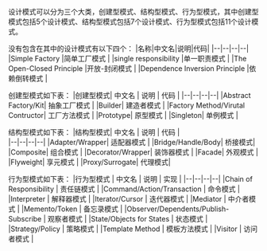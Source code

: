 设计模式可以分为三个大类，创建型模式、结构型模式、行为型模式，其中创建型模式包括5个设计模式、结构型模式包括7个设计模式、行为型模式包括11个设计模式。

没有包含在其中的设计模式有以下四个：
|名称|中文名|说明|代码|
|--|--|--|--|
|Simple Factory |简单工厂模式 | 
|single responsibility |单一职责模式 |
|The Open-Closed Principle |开放-封闭模式 |
|Dependence Inversion Principle |依赖倒转模式 |

创建型模式如下表：
|创建型模式|	中文名	| 说明 | 代码 |
|--|--|--|--|
|Abstract Factory/Kit|	抽象工厂模式	|
|Builder|	建造者模式	|
|Factory Method/Virutal Contructor|	工厂方法模式	|
|Prototype|	原型模式	|
|Singleton|	单例模式  |

结构型模式如下表：
|结构型模式|	中文名	| 说明 | 代码 |   
|--|--|--|--|
|Adapter/Wrapper|	适配器模式	|
|Bridge/Handle/Body|	桥接模式|
|Composite|	组合模式	|
|Decorator/Wrapper|	装饰器模式	|
|Facade|	外观模式	|
|Flyweight|	享元模式	|
|Proxy/Surrogate|	代理模式|

行为型模式如下表：
|行为型模式 |	中文名 |	说明 |	实现 |
|--|--|--|--|
|Chain of Responsibility |	责任链模式 |
|Command/Action/Transaction |	命令模式 |	
|Interpreter |	解释器模式 |
|Iterator/Cursor |	迭代器模式 |
|Mediator |	中介者模式 |
|Memento/Token |	备忘录模式 |
|Observer/Dependents/Publish-Subscribe |	观察者模式 |
|State/Objects for States |	状态模式 |
|Strategy/Policy |	策略模式 |
|Template Method |	模板方法模式 |
|Visitor |	访问者模式 |